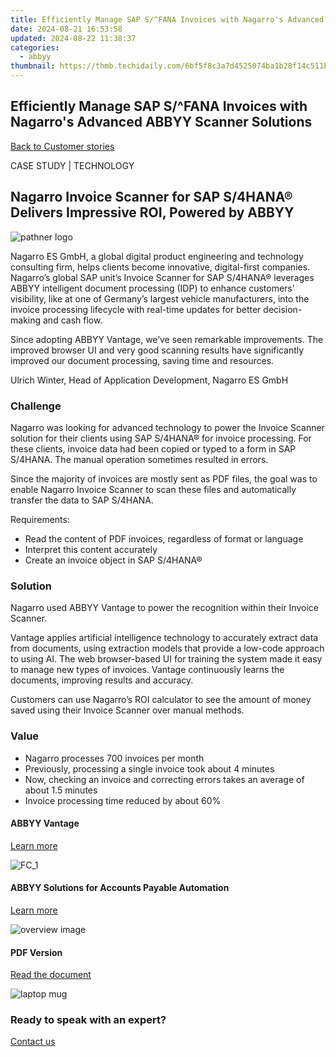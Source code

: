```yaml
---
title: Efficiently Manage SAP S/^FANA Invoices with Nagarro's Advanced ABBYY Scanner Solutions
date: 2024-08-21 16:53:58
updated: 2024-08-22 11:38:37
categories:
  - abbyy
thumbnail: https://thmb.techidaily.com/6bf5f8c3a7d4525074ba1b28f14c511bc7c37f5e8a7742b128774ee55042b67a.jpg
---
```


## Efficiently Manage SAP S/^FANA Invoices with Nagarro's Advanced ABBYY Scanner Solutions

[Back to Customer stories](https://tools.techidaily.com/abbyy/products/)

CASE STUDY | TECHNOLOGY

## Nagarro Invoice Scanner for SAP S/4HANA® Delivers Impressive ROI, Powered by ABBYY

![pathner logo](https://content.abbyy.com/-/media/project/abbyy/abbyy/insights/customer-stories/white-logos/nagarro_logo_new_white.png?h=30&iar=0&w=120)

Nagarro ES GmbH, a global digital product engineering and technology consulting firm, helps clients become innovative, digital-first companies. Nagarro’s global SAP unit’s Invoice Scanner for SAP S/4HANA® leverages ABBYY intelligent document processing (IDP) to enhance customers’ visibility, like at one of Germany’s largest vehicle manufacturers, into the invoice processing lifecycle with real-time updates for better decision-making and cash flow. 

Since adopting ABBYY Vantage, we’ve seen remarkable improvements. The improved browser UI and very good scanning results have significantly improved our document processing, saving time and resources.

Ulrich Winter, Head of Application Development, Nagarro ES GmbH

### Challenge

Nagarro was looking for advanced technology to power the Invoice Scanner solution for their clients using SAP S/4HANA® for invoice processing. For these clients, invoice data had been copied or typed to a form in SAP S/4HANA. The manual operation sometimes resulted in errors.

Since the majority of invoices are mostly sent as PDF files, the goal was to enable Nagarro Invoice Scanner to scan these files and automatically transfer the data to SAP S/4HANA.

Requirements:

* Read the content of PDF invoices, regardless of format or language
* Interpret this content accurately
* Create an invoice object in SAP S/4HANA®

### Solution

Nagarro used ABBYY Vantage to power the recognition within their Invoice Scanner.

Vantage applies artificial intelligence technology to accurately extract data from documents, using extraction models that provide a low-code approach to using AI. The web browser-based UI for training the system made it easy to manage new types of invoices. Vantage continuously learns the documents, improving results and accuracy.

Customers can use Nagarro’s ROI calculator to see the amount of money saved using their Invoice Scanner over manual methods.

### Value

* Nagarro processes 700 invoices per month
* Previously, processing a single invoice took about 4 minutes
* Now, checking an invoice and correcting errors takes an average of about 1.5 minutes
* Invoice processing time reduced by about 60%

#### ABBYY Vantage

[Learn more](https://tools.techidaily.com/abbyy/products/)

![FC_1](https://content.abbyy.com/-/media/project/abbyy/abbyy/products/flexicapture/fc_1.jpg?h=392&iar=0&w=696)

#### ABBYY Solutions for Accounts Payable Automation

[Learn more](https://tools.techidaily.com/abbyy/products/)

![overview image](https://content.abbyy.com/-/media/project/abbyy/abbyy/solutions/ap-automation/overview-image.jpg?h=800&iar=0&w=1392)

#### PDF Version

[Read the document](https://content.abbyy.com/-/media/Project/Abbyy/Abbyy/Insights/Customer-Stories/PDFs/nagarro-case-study-intelligent-document-processing-en.pdf)

![laptop mug](https://content.abbyy.com/-/media/project/abbyy/abbyy/company/newsroom/news-images/laptop-mug.jpg?h=836&iar=0&w=1486)

### Ready to speak with an expert?

[Contact us](https://tools.techidaily.com/abbyy/products/)

<ins class="adsbygoogle"
     style="display:block"
     data-ad-format="autorelaxed"
     data-ad-client="ca-pub-7571918770474297"
     data-ad-slot="1223367746"></ins>



<ins class="adsbygoogle"
     style="display:block"
     data-ad-client="ca-pub-7571918770474297"
     data-ad-slot="8358498916"
     data-ad-format="auto"
     data-full-width-responsive="true"></ins>
